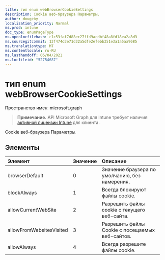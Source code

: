 ```yaml
---
title: тип enum webBrowserCookieSettings
description: Cookie веб-браузера Параметры.
author: dougeby
localization_priority: Normal
ms.prod: intune
doc_type: enumPageType
ms.openlocfilehash: c1c53faf7d88ec27ffd9acdbf48a8fd18ea2a8d3
ms.sourcegitcommit: 13f474d3e71d32a5dfe2efebb351e3a1a5aa9685
ms.translationtype: MT
ms.contentlocale: ru-RU
ms.lasthandoff: 06/04/2021
ms.locfileid: "52754687"
---
```

# <a name="webbrowsercookiesettings-enum-type"></a>тип enum webBrowserCookieSettings

Пространство имен: microsoft.graph

> **Примечание.** API Microsoft Graph для Intune требует наличия [активной лицензии Intune](https://go.microsoft.com/fwlink/?linkid=839381) для клиента.

Cookie веб-браузера Параметры.

## <a name="members"></a>Элементы
|Элемент|Значение|Описание|
|:---|:---|:---|
|browserDefault|0|Значение браузера по умолчанию, без намерения.|
|blockAlways|1|Всегда блокируют файлы cookie.|
|allowCurrentWebSite|2|Разрешить файлы cookie с текущего веб-сайта.|
|allowFromWebsitesVisited|3|Разрешить файлы Cookie с посещаемых веб-сайтов.|
|allowAlways|4 |Всегда разрешите файлы cookie.|




